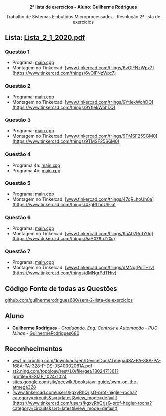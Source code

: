 <p align="center"><strong>2ª lista de exercícios - Aluno: Guilherme Rodrigues</strong></p>
<p align="center">Trabalho de Sistemas Embutidos Microprocessados - Resolução 2ª lista de exercícios</p>

## Lista: [Lista_2_1_2020.pdf](https://github.com/guilhermerodrigues680/sem-2-lista-de-exercicios/blob/master/Lista_2_1_2020.pdf)

### Questão 1

- Programa: [main.cpp](https://github.com/guilhermerodrigues680/sem-2-lista-de-exercicios/blob/master/q1/src/main.cpp)
- Montagem no Tinkercad: [www.tinkercad.com/things/6vOlFNzWpx7](https://www.tinkercad.com/things/6vOlFNzWpx7)

<!-- <iframe width="725" height="453" src="https://www.tinkercad.com/embed/6vOlFNzWpx7" frameborder="0" marginwidth="0" marginheight="0" scrolling="no"></iframe> -->

### Questão 2

- Programa: [main.cpp](https://github.com/guilhermerodrigues680/sem-2-lista-de-exercicios/blob/master/q2/src/main.cpp)
- Montagem no Tinkercad: [www.tinkercad.com/things/9YtIekWohDQ](https://www.tinkercad.com/things/9YtIekWohDQ)

<!-- <iframe width="725" height="453" src="https://www.tinkercad.com/embed/9YtIekWohDQ" frameborder="0" marginwidth="0" marginheight="0" scrolling="no"></iframe> -->

### Questão 3

- Programa: [main.cpp](https://github.com/guilhermerodrigues680/sem-2-lista-de-exercicios/blob/master/q3/src/main.cpp)
- Montagem no Tinkercad: [www.tinkercad.com/things/9TMSF25SGM0](https://www.tinkercad.com/things/9TMSF25SGM0)

<!-- <iframe width="725" height="453" src="https://www.tinkercad.com/embed/9TMSF25SGM0" frameborder="0" marginwidth="0" marginheight="0" scrolling="no"></iframe> -->

### Questão 4

- Programa 4a: [main.cpp](https://github.com/guilhermerodrigues680/sem-2-lista-de-exercicios/blob/master/q4-a/src/main.cpp)
- Programa 4b: [main.cpp](https://github.com/guilhermerodrigues680/sem-2-lista-de-exercicios/blob/master/q4-b/src/main.cpp)

### Questão 5

- Programa: [main.cpp](https://github.com/guilhermerodrigues680/sem-2-lista-de-exercicios/blob/master/q5/src/main.cpp)
- Montagem no Tinkercad: [www.tinkercad.com/things/47gRLhoUh0a](https://www.tinkercad.com/things/47gRLhoUh0a)

<!-- <iframe width="725" height="453" src="https://www.tinkercad.com/embed/47gRLhoUh0a" frameborder="0" marginwidth="0" marginheight="0" scrolling="no"></iframe> -->

### Questão 6

- Programa: [main.cpp](https://github.com/guilhermerodrigues680/sem-2-lista-de-exercicios/blob/master/q6/src/main.cpp)
- Montagem no Tinkercad: [www.tinkercad.com/things/9aA07RrdY0o](https://www.tinkercad.com/things/9aA07RrdY0o)

<!-- <iframe width="725" height="453" src="https://www.tinkercad.com/embed/9aA07RrdY0o" frameborder="0" marginwidth="0" marginheight="0" scrolling="no"></iframe> -->

### Questão 7

- Programa: [main.cpp](https://github.com/guilhermerodrigues680/sem-2-lista-de-exercicios/blob/master/q7/src/main.cpp)
- Montagem no Tinkercad: [www.tinkercad.com/things/dMNgrPdTHrv](https://www.tinkercad.com/things/dMNgrPdTHrv)

<!-- <iframe width="725" height="453" src="https://www.tinkercad.com/embed/dMNgrPdTHrv" frameborder="0" marginwidth="0" marginheight="0" scrolling="no"></iframe> -->

## Código Fonte de todas as Questões

[github.com/guilhermerodrigues680/sem-2-lista-de-exercicios](https://github.com/guilhermerodrigues680/sem-2-lista-de-exercicios)

## Aluno

* **Guilherme Rodrigues** - *Graduando, Eng. Controle e Automação - PUC Minas* - [GuilhermeRodrigues680](https://github.com/guilhermerodrigues680)

## Reconhecimentos

- [ww1.microchip.com/downloads/en/DeviceDoc/ATmega48A-PA-88A-PA-168A-PA-328-P-DS-DS40002061A.pdf](http://ww1.microchip.com/downloads/en/DeviceDoc/ATmega48A-PA-88A-PA-168A-PA-328-P-DS-DS40002061A.pdf)
- [st2.ning.com/topology/rest/1.0/file/get/1802471361?profile=RESIZE_1024x1024](https://st2.ning.com/topology/rest/1.0/file/get/1802471361?profile=RESIZE_1024x1024)
- [sites.google.com/site/qeewiki/books/avr-guide/pwm-on-the-atmega328](https://sites.google.com/site/qeewiki/books/avr-guide/pwm-on-the-atmega328)
- [www.tinkercad.com/users/kgxyRhQrjsG-prof-hegler-rocha?category=circuits&sort=latest&view_mode=default](https://www.tinkercad.com/users/kgxyRhQrjsG-prof-hegler-rocha?category=circuits&sort=latest&view_mode=default)